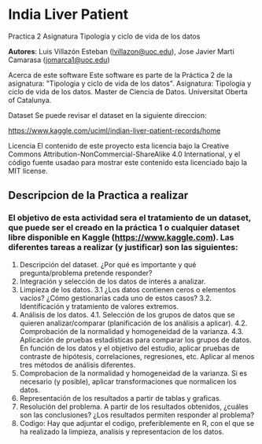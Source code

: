 # India Liver Patient
Practica 2 Asignatura Tipología y ciclo de vida de los datos

**Autores**:
Luis Villazón Esteban (lvillazon@uoc.edu), Jose Javier Marti Camarasa (jomarca1@uoc.edu)

Acerca de este software
Este software es parte de la Práctica 2 de la asignatura: "Tipologia y ciclo de vida de los datos".
Asignatura: Tipologia y ciclo de vida de los datos.
Master de Ciencia de Datos.
Universitat Oberta of Catalunya.

Dataset
Se puede revisar el dataset en la siguiente direccion:

https://www.kaggle.com/uciml/indian-liver-patient-records/home

Licencia
El contenido de este proyecto esta licencia bajo la Creative Commons Attribution-NonCommercial-ShareAlike 4.0 International, y el código fuente usadao para mostrar este contenido esta licenciado bajo la MIT license.

## Descripcion de la Practica a realizar

### El objetivo de esta actividad sera el tratamiento de un dataset, que puede ser el creado en la práctica 1 o cualquier dataset libre disponible en Kaggle (https://www.kaggle.com). Las diferentes tareas a realizar (y justificar) son las siguientes:

   1. Descripción del dataset. ¿Por qué es importante y qué pregunta/problema pretende responder?
   2. Integración y selección de los datos de interés a analizar.
   3. Limpieza de los datos.
       3.1  ¿Los datos contienen ceros o elementos vacíos? ¿Cómo gestionarías cada uno de estos casos?
       3.2. Identificación y tratamiento de valores extremos.
   4. Análisis de los datos.
       4.1. Selección de los grupos de datos que se quieren analizar/comparar (planificación de los análisis a aplicar).
	   4.2. Comprobación de la normalidad y homogeneidad de la varianza.
	   4.3. Aplicación de pruebas estadísticas para comparar los grupos de datos. En función de los datos y el objetivo del estudio, aplicar pruebas de contraste de hipótesis, correlaciones, regresiones, etc. Aplicar al menos tres métodos de análisis diferentes.
   4. Comprobacion de la normalidad y homogeneidad de la varianza. Si es necesario (y posible), aplicar transformaciones que normalicen los datos.
   5. Representación de los resultados a partir de tablas y graficas.
   6. Resolución del problema. A partir de los resultados obtenidos, ¿cuáles son las conclusiones? ¿Los resultados permiten responder al problema?
   7. Codigo: Hay que adjuntar el codigo, preferiblemente en R, con el que se ha realizado la limpieza, analisis y representacion de los datos. 